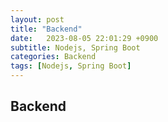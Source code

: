 ```yaml
---
layout: post
title: "Backend"
date:   2023-08-05 22:01:29 +0900
subtitle: Nodejs, Spring Boot
categories: Backend
tags: [Nodejs, Spring Boot]
---
```


## Backend
